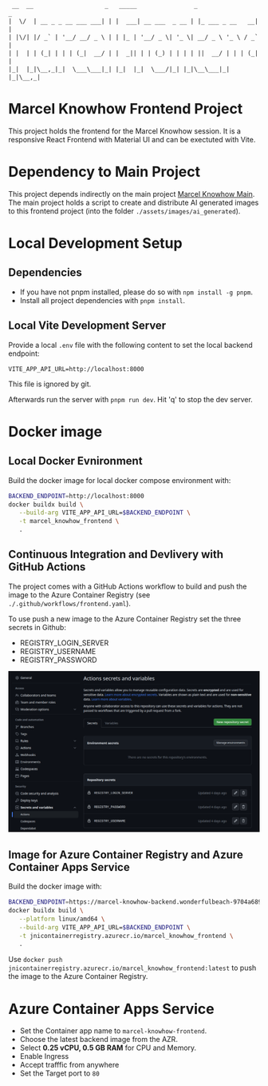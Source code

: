 ```
 __  __                    _   _____                _                 _ 
|  \/  | __ _ _ __ ___ ___| | |  ___| __ ___  _ __ | |_ ___ _ __   __| |
| |\/| |/ _` | '__/ __/ _ \ | | |_ | '__/ _ \| '_ \| __/ _ \ '_ \ / _` |
| |  | | (_| | | | (_|  __/ | |  _|| | | (_) | | | | ||  __/ | | | (_| |
|_|  |_|\__,_|_|  \___\___|_| |_|  |_|  \___/|_| |_|\__\___|_| |_|\__,_|

```
Marcel Knowhow Frontend Project
===============================

This project holds the frontend for the Marcel Knowhow session.
It is a responsive React Frontend with Material UI and can be exectuted with Vite.

# Dependency to Main Project
This project depends indirectly on the main project 
[Marcel Knowhow Main](https://github.com/PRODYNA/marcel_knowhow_main). 
The main project holds a script to create and distribute AI generated images to this frontend 
project (into the folder `./assets/images/ai_generated`).

# Local Development Setup

## Dependencies
- If you have not pnpm installed, please do so with `npm install -g pnpm`.
- Install all project dependencies with `pnpm install`.


## Local Vite Development Server

Provide a local `.env` file with the following content to set the local backend endpoint:
```
VITE_APP_API_URL=http://localhost:8000
```
This file is ignored by git.

Afterwards run the server with `pnpm run dev`.
Hit 'q' to stop the dev server.


# Docker image
## Local Docker Evnironment
Build the docker image for local docker compose environment with:
```bash
BACKEND_ENDPOINT=http://localhost:8000
docker buildx build \
   --build-arg VITE_APP_API_URL=$BACKEND_ENDPOINT \
   -t marcel_knowhow_frontend \
   .
```

## Continuous Integration and Devlivery with GitHub Actions
The project comes with a GitHub Actions workflow to build and push the image to the Azure Container Registry (see `./.github/workflows/frontend.yaml`).

To use push a new image to the Azure Container Registry set the three secrets in Github:
- REGISTRY_LOGIN_SERVER
- REGISTRY_USERNAME
- REGISTRY_PASSWORD

![ACR Secrets](docs/Github_actions_secrets.png)

## Image for Azure Container Registry and Azure Container Apps Service
Build the docker image with:
```bash
BACKEND_ENDPOINT=https://marcel-knowhow-backend.wonderfulbeach-9704a689.westus2.azurecontainerapps.io/
docker buildx build \
   --platform linux/amd64 \
   --build-arg VITE_APP_API_URL=$BACKEND_ENDPOINT \
   -t jnicontainerregistry.azurecr.io/marcel_knowhow_frontend \
   .
```

Use `docker push jnicontainerregistry.azurecr.io/marcel_knowhow_frontend:latest` to push the image to the Azure Container Registry.

# Azure Container Apps Service
- Set the Container app name to `marcel-knowhow-frontend`.
- Choose the latest backend image from the AZR.
- Select **0.25 vCPU, 0.5 GB RAM** for CPU and Memory.
- Enable Ingress
- Accept trafffic from anywhere
- Set the Target port to `80`

